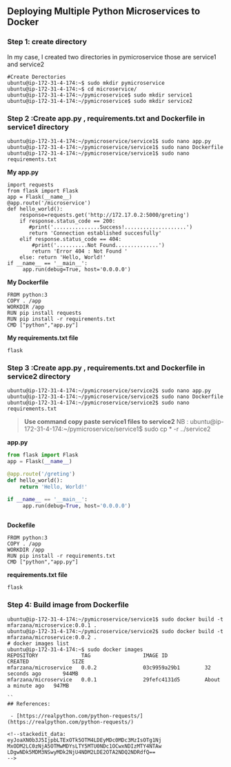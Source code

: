 
## Deploying Multiple Python Microservices to Docker
### Step 1:  create directory 
In my case, I created two directories in pymicroservice those are service1 and service2
```
#Create Derectories
ubuntu@ip-172-31-4-174:~$ sudo mkdir pymicroservice
ubuntu@ip-172-31-4-174:~$ cd microservice/
ubuntu@ip-172-31-4-174:~/pymicroservice$ sudo mkdir service1
ubuntu@ip-172-31-4-174:~/pymicroservice$ sudo mkdir service2
```
### Step 2 :Create app.py , requirements.txt and Dockerfile  in service1 directory
```
ubuntu@ip-172-31-4-174:~/pymicroservice/service1$ sudo nano app.py
ubuntu@ip-172-31-4-174:~/pymicroservice/service1$ sudo nano Dockerfile
ubuntu@ip-172-31-4-174:~/pymicroservice/service1$ sudo nano requirements.txt  
```
**My app.py**
```
import requests
from flask import Flask
app = Flask(__name__)
@app.route('/microservice')
def hello_world():
    response=requests.get('http://172.17.0.2:5000/greting')
    if response.status_code == 200:
       #print('...............Success!....................')
       return 'Connection established succesfully'
    elif response.status_code == 404:
        #print('..........Not Found..............')
        return 'Error 404 : Not Found '
    else: return 'Hello, World!'
if __name__ == '__main__':
     app.run(debug=True, host='0.0.0.0')

```
**My Dockerfile**
```
FROM python:3
COPY . /app
WORKDIR /app
RUN pip install requests
RUN pip install -r requirements.txt
CMD ["python","app.py"]
```
**My requirements.txt file** 
```
flask
```

### Step 3 :Create app.py , requirements.txt and Dockerfile  in service2 directory
```
ubuntu@ip-172-31-4-174:~/pymicroservice/service2$ sudo nano app.py
ubuntu@ip-172-31-4-174:~/pymicroservice/service2$ sudo nano Dockerfile
ubuntu@ip-172-31-4-174:~/pymicroservice/service2$ sudo nano requirements.txt
```
>**Use command copy paste service1 files to service2** 
>  NB : ubuntu@ip-172-31-4-174:~/pymicroservice/service1$ sudo cp * -r ../service2

**app.py** 
```                                                                     app.py
from flask import Flask
app = Flask(__name__)

@app.route('/greting')
def hello_world():
    return 'Hello, World!'

if __name__ == '__main__':
     app.run(debug=True, host='0.0.0.0')
  
 ```
**Dockefile**
```
FROM python:3
COPY . /app
WORKDIR /app
RUN pip install -r requirements.txt
CMD ["python","app.py"]
```
 **requirements.txt file**
 ```
 flask 
 ```
### Step 4: Build  image from Dockerfile
```
ubuntu@ip-172-31-4-174:~/pymicroservice/service1$ sudo docker build -t mfarzana/microservice:0.0.1 .
ubuntu@ip-172-31-4-174:~/pymicroservice/service2$ sudo docker build -t mfarzana/microservice:0.0.2 .
# docker images list
ubuntu@ip-172-31-4-174:~$ sudo docker images
REPOSITORY              TAG                 IMAGE ID            CREATED              SIZE
mfarzana/microservice   0.0.2               03c9959a29b1        32 seconds ago       944MB
mfarzana/microservice   0.0.1               29fefc4131d5        About a minute ago   947MB

``
## References:

 - [https://realpython.com/python-requests/](https://realpython.com/python-requests/)

<!--stackedit_data:
eyJoaXN0b3J5IjpbLTExOTk5OTM4LDEyMDc0MDc3MzIsOTg1Nj
MxODM2LC0zNjA5OTMwMDYsLTY5MTU0NDc1OCwxNDIzMTY4NTAw
LDgwNDk5MDM3NSwyMDk2NjU4NDM2LDE2OTA2NDQ2NDRdfQ==
-->